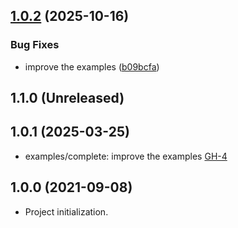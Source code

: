 ## [1.0.2](https://github.com/alibabacloud-automation/terraform-alicloud-vpc-ecs/compare/v1.0.1...v1.0.2) (2025-10-16)


### Bug Fixes

* improve the examples ([b09bcfa](https://github.com/alibabacloud-automation/terraform-alicloud-vpc-ecs/commit/b09bcfaf1ef49bf519006e56afa229f0fde7ab1b))

## 1.1.0 (Unreleased)
## 1.0.1 (2025-03-25)

- examples/complete: improve the examples [GH-4](https://github.com/alibabacloud-automation/terraform-alicloud-vpc-ecs/pull/4)

## 1.0.0 (2021-09-08)

- Project initialization.
